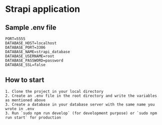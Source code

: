 # Strapi application

## Sample .env file

```
PORT=5555
DATABASE_HOST=localhost
DATABASE_PORT=3306
DATABASE_NAME=strapi_database
DATABASE_USERNAME=root
DATABASE_PASSWORD=password
DATABASE_SSL=false
```
## How to start


	1. Clone the project in your local directory
	2. Create an .env file in the root directory and write the variables as mentioned above
	3. Create a database in your database server with the same name you wrote in .env
	3. Run `sudo npm run develop` (for development purpose) or `sudo npm run start` for production